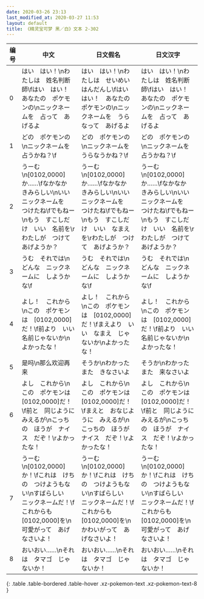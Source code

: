 ```yaml
---
date: 2020-03-26 23:13
last_modified_at: 2020-03-27 11:53
layout: default
title: 《精灵宝可梦 黑／白》文本 2-302
---
```

| 编号 | 中文 | 日文假名 | 日文汉字 |
| ---- | ---- | ---- | --- |
| 0 | はい　はい！\nわたしは　姓名判断師\fはい　はい！　あなたの　ポケモンの\nニックネームを　占って　あげるよ | はい　はい！\nわたしは　せいめい　はんだんし\fはい　はい！　あなたの　ポケモンの\nニックネームを　うらなって　あげるよ | はい　はい！\nわたしは　姓名判断師\fはい　はい！　あなたの　ポケモンの\nニックネームを　占って　あげるよ |
| 1 | どの　ポケモンの\nニックネームを　占うかね？\f | どの　ポケモンの\nニックネームを　うらなうかね？\f | どの　ポケモンの\nニックネームを　占うかね？\f |
| 2 | うーむ\n[0102,0000]か……\fなかなか　きみらしい\nいい　ニックネームを　つけたね\fでもねー\nもう　すこしだけ　いい　名前を\rわたしが　つけて　あげようか？ | うーむ\n[0102,0000]か……\fなかなか　きみらしい\nいい　ニックネームを　つけたね\fでもねー\nもう　すこしだけ　いい　なまえを\rわたしが　つけて　あげようか？ | うーむ\n[0102,0000]か……\fなかなか　きみらしい\nいい　ニックネームを　つけたね\fでもねー\nもう　すこしだけ　いい　名前を\rわたしが　つけて　あげようか？ |
| 3 | うむ　それでは\nどんな　ニックネームに　しようかな\f | うむ　それでは\nどんな　ニックネームに　しようかな\f | うむ　それでは\nどんな　ニックネームに　しようかな\f |
| 4 | よし！　これから\nこの　ポケモンは　[0102,0000]だ！\f前より　いい　名前じゃないか\nよかったな！ | よし！　これから\nこの　ポケモンは　[0102,0000]だ！\fまえより　いい　なまえ　じゃないか\nよかったな！ | よし！　これから\nこの　ポケモンは　[0102,0000]だ！\f前より　いい　名前じゃないか\nよかったな！ |
| 5 | 是吗\n那么欢迎再来 | そうか\nわかった　また　きなさいよ | そうか\nわかった　また　来なさいよ |
| 6 | よし　これから\nこの　ポケモンは　[0102,0000]だ！\f前と　同じように　みえるが\nこっちの　ほうが　ナイス　だぞ！\rよかったな！ | よし　これから\nこの　ポケモンは　[0102,0000]だ！\fまえと　おなじように　みえるが\nこっちの　ほうが　ナイス　だぞ！\rよかったな！ | よし　これから\nこの　ポケモンは　[0102,0000]だ！\f前と　同じように　みえるが\nこっちの　ほうが　ナイス　だぞ！\rよかったな！ |
| 7 | うーむ\n[0102,0000]か！\fこれは　けちの　つけようもない\nすばらしい　ニックネームだ！\fこれからも　[0102,0000]を\n可愛がって　あげなさいよ！ | うーむ\n[0102,0000]か！\fこれは　けちの　つけようもない\nすばらしい　ニックネームだ！\fこれからも　[0102,0000]を\nかわいがって　あげなさいよ！ | うーむ\n[0102,0000]か！\fこれは　けちの　つけようもない\nすばらしい　ニックネームだ！\fこれからも　[0102,0000]を\n可愛がって　あげなさいよ！ |
| 8 | おいおい……\nそれは　タマゴ　じゃないか！ | おいおい……\nそれは　タマゴ　じゃないか！ | おいおい……\nそれは　タマゴ　じゃないか！ |
{: .table .table-bordered .table-hover .xz-pokemon-text .xz-pokemon-text-8 }